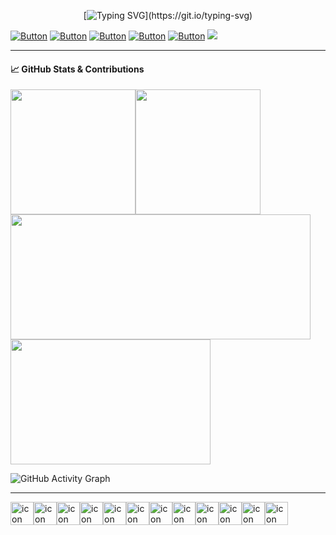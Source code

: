 <div align="center">
 
[![Typing SVG](https://readme-typing-svg.demolab.com?font=hack&size=32&pause=1000&color=00910d&random=false&width=555&height=80&lines=Hello+there+I'm+iceman404;Welcome+to+my+Github+Profile...)](https://git.io/typing-svg)

</div>

[![Button](https://img.shields.io/badge/About-Me-008491)](https://github.com/iceman404/iceman404/blob/main/AboutMe.md) [![Button](https://img.shields.io/badge/Technical-Skills-910083)](https://github.com/iceman404/iceman404/blob/main/TechnicalSkills.md) [![Button](https://img.shields.io/badge/My-Strengths-910c00)](https://github.com/iceman404/iceman404/blob/main/MyStrengths.md) [![Button](https://img.shields.io/badge/Let's-Connect-00910d)](https://github.com/iceman404/iceman404/blob/main/LetsConnect.md) [![Button](https://img.shields.io/badge/Happy-Coding-003b91)](https://github.com/iceman404) ![](https://komarev.com/ghpvc/?username=iceman404&style=flat-square&#008597)
 
<!--
## 📚 Open Source Contributions
I'm an active contributor to the open-source community and believe in the importance of giving back. You'll find some of my contributions and projects here on GitHub.
--->
<!---
iceman404/iceman404 is a ✨ special ✨ repository because its `README.md` (this file) appears on your GitHub profile.
You can click the Preview link to take a look at your changes.
`Happy coding! ✨` 
--->


---
#### 📈 GitHub Stats & Contributions

<div style="display: flex; justify-content: flex-start; flex-wrap: wrap; gap: 0;">
  <a href="https://github.com/iceman404/github-readme-stats">
    <img height=200 align="center" src="https://github-readme-stats.vercel.app/api?username=iceman404" />
  </a>
  <a href="https://github.com/iceman404/convoychat">
    <img height=200 align="center" src="https://github-readme-stats.vercel.app/api/top-langs?username=iceman404&layout=compact&langs_count=8&card_width=320" />
  </a>


  <!-- Fourth Image (Streak) -->
  <a href="https://github.com/iceman404" style="flex: 0 0 480px;">
    <img height="200" width="480" align="center" src="https://streak-stats.demolab.com/?user=iceman404&hide_border=true" />
  </a>

  <!-- Fifth Image (Commits Per Day) -->
  <a href="https://github.com/iceman404" style="flex: 0 0 320px;">
    <img height="200" width="320" align="center" src="https://github-profile-summary-cards.vercel.app/api/cards/productive-time?username=iceman404" />
  </a>
</div>

![GitHub Activity Graph](https://github-readme-activity-graph.vercel.app/graph?username=iceman404&theme=github-dark&hide_border=true)







---

<div style="display: flex; align-items: flex-start;"><img src="https://techstack-generator.vercel.app/github-icon.svg" alt="icon" width="37" height="37" /><img src="https://techstack-generator.vercel.app/python-icon.svg" alt="icon" width="37" height="37" /><img src="https://techstack-generator.vercel.app/cpp-icon.svg" alt="icon" width="37" height="37" /><img src="https://techstack-generator.vercel.app/mysql-icon.svg" alt="icon" width="37" height="37" /><img src="https://techstack-generator.vercel.app/java-icon.svg" alt="icon" width="37" height="37" /><img src="https://techstack-generator.vercel.app/raspberrypi-icon.svg" alt="icon" width="37" height="37" /><img src="https://techstack-generator.vercel.app/aws-icon.svg" alt="icon" width="37" height="37" /><img src="https://techstack-generator.vercel.app/django-icon.svg" alt="icon" width="37" height="37" /><img src="https://techstack-generator.vercel.app/kubernetes-icon.svg" alt="icon" width="37" height="37" /><img src="https://techstack-generator.vercel.app/docker-icon.svg" alt="icon" width="37" height="37" /><img src="https://techstack-generator.vercel.app/nginx-icon.svg" alt="icon" width="37" height="37" /><img src="https://techstack-generator.vercel.app/restapi-icon.svg" alt="icon" width="37" height="37" /></div>


